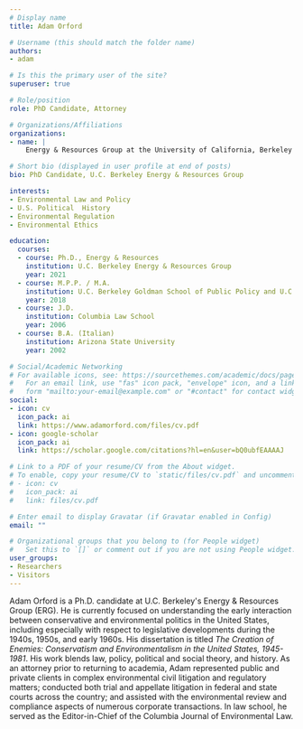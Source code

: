 ```yaml
---
# Display name
title: Adam Orford

# Username (this should match the folder name)
authors:
- adam

# Is this the primary user of the site?
superuser: true

# Role/position
role: PhD Candidate, Attorney

# Organizations/Affiliations
organizations:
- name: |
    Energy & Resources Group at the University of California, Berkeley

# Short bio (displayed in user profile at end of posts)
bio: PhD Candidate, U.C. Berkeley Energy & Resources Group

interests:
- Environmental Law and Policy
- U.S. Political  History 
- Environmental Regulation
- Environmental Ethics

education:
  courses:
  - course: Ph.D., Energy & Resources
    institution: U.C. Berkeley Energy & Resources Group
    year: 2021
  - course: M.P.P. / M.A.
    institution: U.C. Berkeley Goldman School of Public Policy and U.C. Berkeley Energy & Resources Group
    year: 2018
  - course: J.D.
    institution: Columbia Law School
    year: 2006
  - course: B.A. (Italian)
    institution: Arizona State University
    year: 2002

# Social/Academic Networking
# For available icons, see: https://sourcethemes.com/academic/docs/page-builder/#icons
#   For an email link, use "fas" icon pack, "envelope" icon, and a link in the
#   form "mailto:your-email@example.com" or "#contact" for contact widget.
social:
- icon: cv
  icon_pack: ai
  link: https://www.adamorford.com/files/cv.pdf
- icon: google-scholar
  icon_pack: ai
  link: https://scholar.google.com/citations?hl=en&user=bQ0ubfEAAAAJ

# Link to a PDF of your resume/CV from the About widget.
# To enable, copy your resume/CV to `static/files/cv.pdf` and uncomment the lines below.
# - icon: cv
#   icon_pack: ai
#   link: files/cv.pdf

# Enter email to display Gravatar (if Gravatar enabled in Config)
email: ""

# Organizational groups that you belong to (for People widget)
#   Set this to `[]` or comment out if you are not using People widget.
user_groups:
- Researchers
- Visitors
---
```



Adam Orford is a Ph.D. candidate at U.C. Berkeley's Energy & Resources Group (ERG). He is currently focused on understanding the early interaction between conservative and  environmental politics in the United States, including especially with respect to legislative developments during the 1940s, 1950s, and early 1960s. His dissertation is titled *The Creation of Enemies: Conservatism and Environmentalism in the United States, 1945-1981*. His work blends law, policy, political and social theory, and history.
As an attorney prior to returning to academia, Adam represented public and private clients in complex environmental civil litigation and regulatory matters; conducted both trial and appellate litigation in federal and state courts across the country; and assisted with the environmental review and compliance aspects of numerous corporate transactions. In law school, he served as the Editor-in-Chief of the Columbia Journal of Environmental Law. 